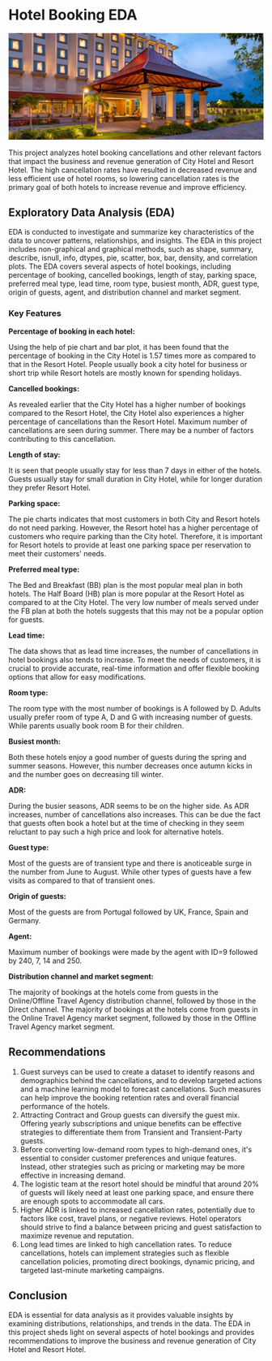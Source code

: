 # Hotel Booking EDA

![](https://github.com/sonusinha1707/EDA-Projects/blob/main/Hospitality_Domain_EDA_With_PowerBI_Dashboard_Project/icon.jpg)

This project analyzes hotel booking cancellations and other relevant factors that impact the business and revenue generation of City Hotel and Resort Hotel. The high cancellation rates have resulted in decreased revenue and less efficient use of hotel rooms, so lowering cancellation rates is the primary goal of both hotels to increase revenue and improve efficiency.




## Exploratory Data Analysis (EDA)

EDA is conducted to investigate and summarize key characteristics of the data to uncover patterns, relationships, and insights. The EDA in this project includes non-graphical and graphical methods, such as shape, summary, describe, isnull, info, dtypes, pie, scatter, box, bar, density, and correlation plots. The EDA covers several aspects of hotel bookings, including percentage of booking, cancelled bookings, length of stay, parking space, preferred meal type, lead time, room type, busiest month, ADR, guest type, origin of guests, agent, and distribution channel and market segment.
### Key Features

**Percentage of booking in each hotel:**

Using the help of pie chart and bar plot, it has been found that the percentage of booking in the City Hotel is 1.57 times more as compared to that in the Resort Hotel. People usually book a city hotel for business or short trip while Resort hotels are mostly known for spending holidays.

**Cancelled bookings:**

As revealed earlier that the City Hotel has a higher number of bookings compared to the Resort Hotel, the City Hotel also experiences a higher percentage of cancellations than the Resort Hotel. Maximum number of cancellations are seen during summer. There may be a number of factors contributing to this cancellation.

**Length of stay:**

It is seen that people usually stay for less than 7 days in either of the hotels. Guests usually stay for small duration in City Hotel, while for longer duration they prefer Resort Hotel.

**Parking space:**

The pie charts indicates that most customers in both City and Resort hotels do not need parking. However, the Resort hotel has a higher percentage of customers who require parking than the City hotel. Therefore, it is important for Resort hotels to provide at least one parking space per reservation to meet their customers' needs.

**Preferred meal type:**

The Bed and Breakfast (BB) plan is the most popular meal plan in both hotels. The Half Board (HB) plan is more popular at the Resort Hotel as compared to at the City Hotel. The very low number of meals served under the FB plan at both the hotels suggests that this may not be a popular option for guests.

**Lead time:**

The data shows that as lead time increases, the number of cancellations in hotel bookings also tends to increase. To meet the needs of customers, it is crucial to provide accurate, real-time information and offer flexible booking options that allow for easy modifications.

**Room type:**

The room type with the most number of bookings is A followed by D. Adults usually prefer room of type A, D and G with increasing number of guests. While parents usually book room B for their children.

**Busiest month:**

Both these hotels enjoy a good number of guests during the spring and summer seasons. However, this number decreases once autumn kicks in and the number goes on decreasing till winter.

**ADR:**

During the busier seasons, ADR seems to be on the higher side. As ADR increases, number of cancellations also increases. This can be due the fact that guests often book a hotel but at the time of checking in they seem reluctant to pay such a high price and look for alternative hotels.

**Guest type:**

Most of the guests are of transient type and there is anoticeable surge in the number from June to August. While other types of guests have a few visits as compared to that of transient ones.

**Origin of guests:**

Most of the guests are from Portugal followed by UK, France, Spain and Germany.

**Agent:**

Maximum number of bookings were made by the agent with ID=9 followed by 240, 7, 14 and 250.

**Distribution channel and market segment:**

The majority of bookings at the hotels come from guests in the Online/Offline Travel Agency distribution channel, followed by those in the Direct channel. The majority of bookings at the hotels come from guests in the Online Travel Agency market segment, followed by those in the Offline Travel Agency market segment.
## Recommendations

1. Guest surveys can be used to create a dataset to identify reasons and demographics behind the cancellations, and to develop targeted actions and a machine learning model to forecast cancellations. Such measures can help improve the booking retention rates and overall financial performance of the hotels.
2. Attracting Contract and Group guests can diversify the guest mix. Offering yearly subscriptions and unique benefits can be effective strategies to differentiate them from Transient and Transient-Party guests.
3. Before converting low-demand room types to high-demand ones, it's essential to consider customer preferences and unique features. Instead, other strategies such as pricing or marketing may be more effective in increasing demand.
4. The logistic team at the resort hotel should be mindful that around 20% of guests will likely need at least one parking space, and ensure there are enough spots to accommodate all cars.
5. Higher ADR is linked to increased cancellation rates, potentially due to factors like cost, travel plans, or negative reviews. Hotel operators should strive to find a balance between pricing and guest satisfaction to maximize revenue and reputation.
6. Long lead times are linked to high cancellation rates. To reduce cancellations, hotels can implement strategies such as flexible cancellation policies, promoting direct bookings, dynamic pricing, and targeted last-minute marketing campaigns.
## Conclusion

EDA is essential for data analysis as it provides valuable insights by examining distributions, relationships, and trends in the data. The EDA in this project sheds light on several aspects of hotel bookings and provides recommendations to improve the business and revenue generation of City Hotel and Resort Hotel.
